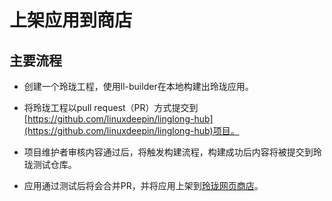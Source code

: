 # 上架应用到商店

## 主要流程

- 创建一个玲珑工程，使用ll-builder在本地构建出玲珑应用。

- 将玲珑工程以pull request（PR）方式提交到[https://github.com/linuxdeepin/linglong-hub](https://github.com/linuxdeepin/linglong-hub)项目。

- 项目维护者审核内容通过后，将触发构建流程，构建成功后内容将被提交到玲珑测试仓库。

- 应用通过测试后将会合并PR，并将应用上架到[玲珑网页商店](http://10.0.33.45:28803)。
